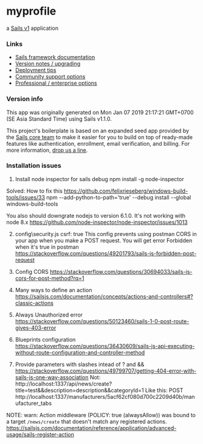 # myprofile

a [Sails v1](https://sailsjs.com) application


### Links

+ [Sails framework documentation](https://sailsjs.com/get-started)
+ [Version notes / upgrading](https://sailsjs.com/documentation/upgrading)
+ [Deployment tips](https://sailsjs.com/documentation/concepts/deployment)
+ [Community support options](https://sailsjs.com/support)
+ [Professional / enterprise options](https://sailsjs.com/enterprise)


### Version info

This app was originally generated on Mon Jan 07 2019 21:17:21 GMT+0700 (SE Asia Standard Time) using Sails v1.1.0.

<!-- Internally, Sails used [`sails-generate@1.16.4`](https://github.com/balderdashy/sails-generate/tree/v1.16.4/lib/core-generators/new). -->


This project's boilerplate is based on an expanded seed app provided by the [Sails core team](https://sailsjs.com/about) to make it easier for you to build on top of ready-made features like authentication, enrollment, email verification, and billing.  For more information, [drop us a line](https://sailsjs.com/support).


<!--
Note:  Generators are usually run using the globally-installed `sails` CLI (command-line interface).  This CLI version is _environment-specific_ rather than app-specific, thus over time, as a project's dependencies are upgraded or the project is worked on by different developers on different computers using different versions of Node.js, the Sails dependency in its package.json file may differ from the globally-installed Sails CLI release it was originally generated with.  (Be sure to always check out the relevant [upgrading guides](https://sailsjs.com/upgrading) before upgrading the version of Sails used by your app.  If you're stuck, [get help here](https://sailsjs.com/support).)
-->


### Installation issues
1. Install node inspector for sails debug
npm install -g node-inspector

Solved: How to fix this
https://github.com/felixrieseberg/windows-build-tools/issues/33
npm --add-python-to-path='true' --debug install --global windows-build-tools

You also should downgrate nodejs to version 6.1.0. It's not working with node 8.x
https://github.com/node-inspector/node-inspector/issues/1013

2. config\security.js
csrf: true
This config prevents using postman CORS in your app when you make a POST request. You will get error Forbidden when it's true in postman
https://stackoverflow.com/questions/49201793/sails-js-forbidden-post-request

3. Config CORS
https://stackoverflow.com/questions/30694033/sails-js-cors-for-post-method?rq=1

4. Many ways to define an action
https://sailsjs.com/documentation/concepts/actions-and-controllers#?classic-actions

5. Always Unauthorized error
https://stackoverflow.com/questions/50123460/sails-1-0-post-route-gives-403-error

6. Blueprints configuration
https://stackoverflow.com/questions/36430609/sails-js-api-executing-without-route-configuration-and-controller-method

7. Provide parameters with slashes intead of ? and &&
https://stackoverflow.com/questions/49799707/getting-404-error-with-sails-js-one-way-association
Not: http://localhost:1337/api/news/create?title=test&&description=description&&categoryId=1
Like this: POST http://localhost:1337/manufacturers/5acf62cf080d700c2209d40b/manufacturer_tabs

NOTE:
warn: Action middleware (POLICY: true (alwaysAllow)) was bound to a target `/news/create` that doesn't match any registered actions.
https://sailsjs.com/documentation/reference/application/advanced-usage/sails-register-action
